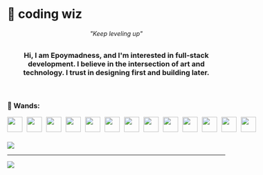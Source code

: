 # 🧙 coding wiz

 <h6 align="center">"Keep leveling up"</h6>


###

<h3 align="center">Hi, I am Epoymadness, and I'm interested in full-stack development. I believe in the intersection of art and technology. I trust in designing first and building later.</h3>
<br clear="both">

###

### 🧙 Wands:
<div style="display: flex; align-items: center; gap: 10px;">
<img width="35px" src="https://cdn.jsdelivr.net/gh/devicons/devicon@latest/icons/c/c-original.svg" />
<img width="35px" src="https://cdn.jsdelivr.net/gh/devicons/devicon@latest/icons/java/java-original.svg" />
<img width="35px" src="https://cdn.jsdelivr.net/gh/devicons/devicon@latest/icons/html5/html5-original.svg" />
<img width="35px" src="https://cdn.jsdelivr.net/gh/devicons/devicon@latest/icons/css3/css3-original.svg" />
<img width="35px" src="https://cdn.jsdelivr.net/gh/devicons/devicon@latest/icons/tailwindcss/tailwindcss-original.svg" />
<img width="35px" src="https://cdn.jsdelivr.net/gh/devicons/devicon@latest/icons/javascript/javascript-plain.svg" />
<img width="35px" src="https://cdn.jsdelivr.net/gh/devicons/devicon@latest/icons/typescript/typescript-original.svg" />
<img width="35px" src="https://cdn.jsdelivr.net/gh/devicons/devicon@latest/icons/react/react-original.svg" />
<img width="35px" src="https://cdn.jsdelivr.net/gh/devicons/devicon@latest/icons/nodejs/nodejs-original.svg" />
<img width="35px" src="https://cdn.jsdelivr.net/gh/devicons/devicon@latest/icons/prisma/prisma-original.svg" />
<img width="35px" src="https://cdn.jsdelivr.net/gh/devicons/devicon@latest/icons/postgresql/postgresql-original.svg" />
<img width="35px" src="https://cdn.jsdelivr.net/gh/devicons/devicon@latest/icons/mysql/mysql-original.svg" />
<img width="35px" src="https://cdn.jsdelivr.net/gh/devicons/devicon@latest/icons/git/git-original.svg" />
</div>

###

![](https://github-readme-stats.vercel.app/api/top-langs/?username=epoymadness&theme=tokyonight&hide_border=true&include_all_commits=false&count_private=false&layout=compact)

---
[![](https://visitcount.itsvg.in/api?id=epoymadness&icon=0&color=0)](https://visitcount.itsvg.in)

<!-- Proudly created with GPRM ( https://gprm.itsvg.in ) -->



